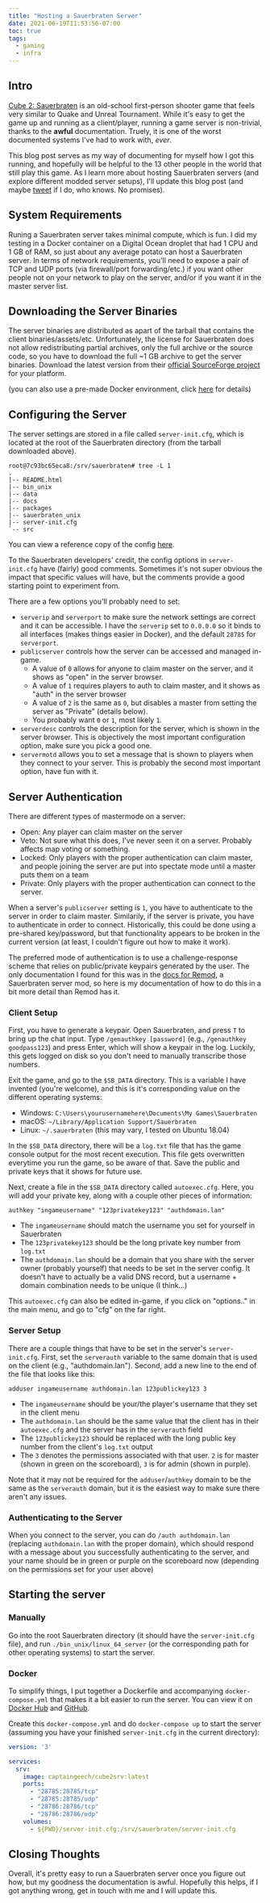 ```yaml
---
title: "Hosting a Sauerbraten Server"
date: 2021-06-19T11:53:56-07:00
toc: true
tags:
  - gaming
  - infra
---
```


## Intro

[Cube 2: Sauerbraten](http://sauerbraten.org/) is an old-school first-person shooter game that feels very similar to Quake and Unreal Tournament. While it's easy to get the game up and running as a client/player, running a game server is non-trivial, thanks to the **awful** documentation. Truely, it is one of the worst documented systems I've had to work with, _ever_.

This blog post serves as my way of documenting for myself how I got this running, and hopefully will be helpful to the 13 other people in the world that still play this game. As I learn more about hosting Sauerbraten servers (and explore different modded server setups), I'll update this blog post (and maybe [tweet](https://twitter.com/captainGeech42) if I do, who knows. No promises).

## System Requirements

Runing a Sauerbraten server takes minimal compute, which is fun. I did my testing in a Docker container on a Digital Ocean droplet that had 1 CPU and 1 GB of RAM, so just about any average potato can host a Sauerbraten server. In terms of network requirements, you'll need to expose a pair of TCP and UDP ports (via firewall/port forwarding/etc.) if you want other people not on your network to play on the server, and/or if you want it in the master server list.

## Downloading the Server Binaries

The server binaries are distributed as apart of the tarball that contains the client binaries/assets/etc. Unfortunately, the license for Sauerbraten does not allow redistributing partial archives, only the full archive or the source code, so you have to download the full ~1 GB archive to get the server binaries. Download the latest version from their [official SourceForge project](https://sourceforge.net/projects/sauerbraten/files/sauerbraten/) for your platform.

(you can also use a pre-made Docker environment, click [here](/blog/hosting-a-sauerbraten-server/#docker) for details)

## Configuring the Server

The server settings are stored in a file called `server-init.cfg`, which is located at the root of the Sauerbraten directory (from the tarball downloaded above).

```
root@7c93bc65eca8:/srv/sauerbraten# tree -L 1
.
|-- README.html
|-- bin_unix
|-- data
|-- docs
|-- packages
|-- sauerbraten_unix
|-- server-init.cfg
`-- src
```

You can view a reference copy of the config [here](https://github.com/captainGeech42/cube2srv/blob/main/server-init.tmpl.cfg).

To the Sauerbraten developers' credit, the config options in `server-init.cfg` have (fairly) good comments. Sometimes it's not super obvious the impact that specific values will have, but the comments provide a good starting point to experiment from.

There are a few options you'll probably need to set:

* `serverip` and `serverport` to make sure the network settings are correct and it can be accessible. I have the `serverip` set to `0.0.0.0` so it binds to all interfaces (makes things easier in Docker), and the default `28785` for `serverport`.
* `publicserver` controls how the server can be accessed and managed in-game.
  * A value of `0` allows for anyone to claim master on the server, and it shows as "open" in the server browser.
  * A value of `1` requires players to auth to claim master, and it shows as "auth" in the server browser
  * A value of `2` is the same as `0`, but disables a master from setting the server as "Private" (details below).
  * You probably want `0` or `1`, most likely `1`.
* `serverdesc` controls the description for the server, which is shown in the server browser. This is objectively the most important configuration option, make sure you pick a good one.
* `servermotd` allows you to set a message that is shown to players when they connect to your server. This is probably the second most important option, have fun with it.

## Server Authentication

There are different types of mastermode on a server:

* Open: Any player can claim master on the server
* Veto: Not sure what this does, I've never seen it on a server. Probably affects map voting or something.
* Locked: Only players with the proper authentication can claim master, and people joining the server are put into spectate mode until a master puts them on a team
* Private: Only players with the proper authentication can connect to the server.

When a server's `publicserver` setting is `1`, you have to authenticate to the server in order to claim master. Similarily, if the server is private, you have to authenticate in order to connect. Historically, this could be done using a pre-shared key/password, but that functionality appears to be broken in the current version (at least, I couldn't figure out how to make it work).

The preferred mode of authentication is to use a challenge-response scheme that relies on public/private keypairs generated by the user. The only documentation I found for this was in the [docs for Remod](https://github.com/vasyahuyasa/remod-sauerbraten/wiki/Server-Auth), a Sauerbraten server mod, so here is my documentation of how to do this in a bit more detail than Remod has it.

### Client Setup

First, you have to generate a keypair. Open Sauerbraten, and press `T` to bring up the chat input. Type `/genauthkey [password]` (e.g., `/genauthkey goodpass123`) and press Enter, which will show a keypair in the log. Luckily, this gets logged on disk so you don't need to manually transcribe those numbers.

Exit the game, and go to the `$SB_DATA` directory. This is a variable I have invented (you're welcome), and this is it's corresponding value on the different operating systems:

* Windows: `C:\Users\yourusernamehere\Documents\My Games\Sauerbraten`
* macOS: `~/Library/Application Support/Sauerbraten`
* Linux: `~/.sauerbraten` (this may vary, I tested on Ubuntu 18.04)

In the `$SB_DATA` directory, there will be a `log.txt` file that has the game console output for the most recent execution. This file gets overwritten everytime you run the game, so be aware of that. Save the public and private keys that it shows for future use.

Next, create a file in the `$SB_DATA` directory called `autoexec.cfg`. Here, you will add your private key, along with a couple other pieces of information:

```
authkey "ingameusername" "123privatekey123" "authdomain.lan"
```

* The `ingameusername` should match the username you set for yourself in Sauerbraten
* The `123privatekey123` should be the long private key number from `log.txt`
* The `authdomain.lan` should be a domain that you share with the server owner (probably yourself) that needs to be set in the server config. It doesn't have to actually be a valid DNS record, but a username + domain combination needs to be unique (I think...)

This `autoexec.cfg` can also be edited in-game, if you click on "options.." in the main menu, and go to "cfg" on the far right.

### Server Setup

There are a couple things that have to be set in the server's `server-init.cfg`. First, set the `serverauth` variable to the same domain that is used on the client (e.g., "authdomain.lan"). Second, add a new line to the end of the file that looks like this:

```
adduser ingameusername authdomain.lan 123publickey123 3
```

* The `ingameusername` should be your/the player's username that they set in the client menu
* The `authdomain.lan` should be the same value that the client has in their `autoexec.cfg` and the server has in the `serverauth` field
* The `123publickey123` should be replaced with the long public key number from the client's `log.txt` output
* The `3` denotes the permissions associated with that user. `2` is for master (shown in green on the scoreboard), `3` is for admin (shown in purple).

Note that it may not be required for the `adduser`/`authkey` domain to be the same as the `serverauth` domain, but it is the easiest way to make sure there aren't any issues.

### Authenticating to the Server

When you connect to the server, you can do `/auth authdomain.lan` (replacing `authdomain.lan` with the proper domain), which should respond with a message about you successfully authenticating to the server, and your name should be in green or purple on the scoreboard now (depending on the permissions set for your user above)

## Starting the server

### Manually

Go into the root Sauerbraten directory (it should have the `server-init.cfg` file), and run `./bin_unix/linux_64_server` (or the corresponding path for other operating systems) to start the server.

### Docker

To simplify things, I put together a Dockerfile and accompanying `docker-compose.yml` that makes it a bit easier to run the server. You can view it on [Docker Hub](https://hub.docker.com/repository/docker/captaingeech/cube2srv) and [GitHub](https://github.com/captainGeech42/cube2srv).

Create this `docker-compose.yml` and do `docker-compose up` to start the server (assuming you have your finished `server-init.cfg` in the current directory):

```yml
version: '3'

services:
  srv:
    image: captaingeech/cube2srv:latest
    ports:
      - "28785:28785/tcp"
      - "28785:28785/udp"
      - "28786:28786/tcp"
      - "28786:28786/udp"
    volumes:
      - ${PWD}/server-init.cfg:/srv/sauerbraten/server-init.cfg
```

## Closing Thoughts

Overall, it's pretty easy to run a Sauerbraten server once you figure out how, but my goodness the documentation is awful. Hopefully this helps, if I got anything wrong, get in touch with me and I will update this.